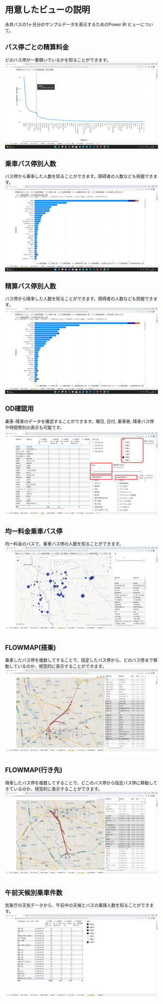 # 用意したビューの説明
永井バスの1ヶ月分のサンプルデータを表示するためのPower BI ビューについて。
## バス停ごとの精算料金
どのバス停が一番稼いでいるかを知ることができます。
![バス停ごとの精算料金](./image/powerbi1.png "バス停ごとの精算料金")
## 乗車バス停別人数
バス停から乗車した人数を知ることができます。障碍者の人数なども把握できます。
![乗車バス停別人数](./image/powerbi2.png "乗車バス停別人数")
## 精算バス停別人数
バス停から降車した人数を知ることができます。障碍者の人数なども把握できます。
![降車バス停別人数](./image/powerbi3.png "降車バス停別人数")
## OD確認用
乗車-降車のデータを確認することができます。曜日, 日付, 乗車券, 降車バス停や時間帯別の表示も可能です。
![OD確認用](./image/powerbi4.png "OD確認用")
## 均一料金乗車バス停
均一料金のバスで、乗車バス停の人数を知ることができます。
![均一料金乗車バス停](./image/powerbi5.png "均一料金乗車バス停")
## FLOWMAP(搭乗)
乗車したバス停を複数してすることで、指定したバス停から、どのバス停まで移動しているのか、視覚的に表示することができます。
![FLOWMAP(搭乗)](./image/powerbi6.png "FLOWMAP(搭乗)")
## FLOWMAP(行き先)
降車したバス停を複数してすることで、どこのバス停から指定バス停に移動してきているのか、視覚的に表示することができます。
![FLOWMAP(搭乗)](./image/powerbi7.png "FLOWMAP(搭乗)")
## 午前天候別乗車件数
気象庁の天気データから、午前中の天候とバスの乗降人数を知ることができます。
![午前天候別乗車件数](./image/powerbi8.png "午前天候別乗車件数")
